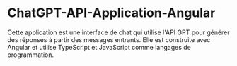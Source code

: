 # ChatGPT-API-Application-Angular
Cette application est une interface de chat qui utilise l'API GPT pour générer des réponses à partir des messages entrants. Elle est construite avec Angular et utilise TypeScript et JavaScript comme langages de programmation.
